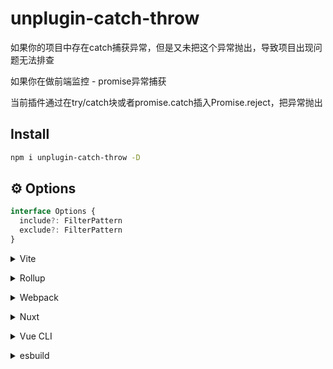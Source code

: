# unplugin-catch-throw

如果你的项目中存在catch捕获异常，但是又未把这个异常抛出，导致项目出现问题无法排查

如果你在做前端监控 - promise异常捕获

当前插件通过在try/catch块或者promise.catch插入Promise.reject，把异常抛出

## Install

```bash
npm i unplugin-catch-throw -D
```

## ⚙️ Options

```ts
interface Options {
  include?: FilterPattern
  exclude?: FilterPattern
}
```

<details>
<summary>Vite</summary><br>

```ts
// vite.config.ts
import CatchThrow from 'unplugin-catch-throw/vite'

export default defineConfig({
  plugins: [
    CatchThrow({ /* options */ }),
  ],
})
```

Example: [`playground/`](./playground/)

<br></details>

<details>
<summary>Rollup</summary><br>

```ts
// rollup.config.js
import CatchThrow from 'unplugin-catch-throw/rollup'

export default {
  plugins: [
    CatchThrow({ /* options */ }),
  ],
}
```

<br></details>

<details>
<summary>Webpack</summary><br>

```ts
// webpack.config.js
module.exports = {
  /* ... */
  plugins: [
    require('unplugin-catch-throw/webpack')({ /* options */ })
  ]
}
```

<br></details>

<details>
<summary>Nuxt</summary><br>

```ts
// nuxt.config.js
export default defineNuxtConfig({
  modules: [
    ['unplugin-catch-throw/nuxt', { /* options */ }],
  ],
})
```

> This module works for both Nuxt 2 and [Nuxt Vite](https://github.com/nuxt/vite)

<br></details>

<details>
<summary>Vue CLI</summary><br>

```ts
// vue.config.js
module.exports = {
  configureWebpack: {
    plugins: [
      require('unplugin-catch-throw/webpack')({ /* options */ }),
    ],
  },
}
```

<br></details>

<details>
<summary>esbuild</summary><br>

```ts
// esbuild.config.js
import { build } from 'esbuild'
import CatchThrow from 'unplugin-catch-throw/esbuild'

build({
  plugins: [CatchThrow()],
})
```

<br></details>
